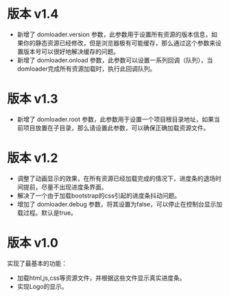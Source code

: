# 版本 v1.4 

* 新增了 domloader.version 参数，此参数用于设置所有资源的版本信息，如果你的静态资源已经修改，但是浏览器极有可能缓存，那么通过这个参数来设置版本号可以很好地解决缓存的问题。
* 新增了 domloader.onload 参数，此参数可以设置一系列回调（队列），当domloader完成所有资源加载时，执行此回调队列。

# 版本 v1.3 

* 新增了 domloader.root 参数，此参数用于设置一个项目根目录地址，如果当前项目放置在子目录，那么请设置此参数，可以确保正确加载资源文件。

# 版本 v1.2   
   
* 调整了动画显示的效果，在所有资源已经加载完成的情况下，进度条的退场时间提前，尽量不出现进度条界面。   
* 解决了一个由于加载bootstrap的css引起的进度条抖动问题。 
* 增加了 domloader.debug 参数，将其设置为false，可以停止在控制台显示加载过程。默认是true。  
   
# 版本 v1.0   
   
实现了最基本的功能：  
* 加载html,js,css等资源文件，并根据这些文件显示真实进度条。   
* 实现Logo的显示。   